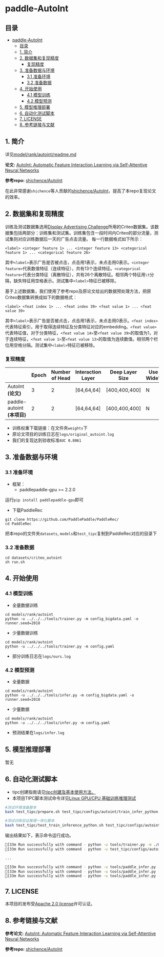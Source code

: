 # paddle-AutoInt

## 目录

- [paddle-AutoInt](#paddle-autoint)
  - [目录](#目录)
  - [1. 简介](#1-简介)
  - [2. 数据集和复现精度](#2-数据集和复现精度)
    - [复现精度](#复现精度)
  - [3. 准备数据与环境](#3-准备数据与环境)
    - [3.1 准备环境](#31-准备环境)
    - [3.2 准备数据](#32-准备数据)
  - [4. 开始使用](#4-开始使用)
    - [4.1 模型训练](#41-模型训练)
    - [4.2 模型预测](#42-模型预测)
  - [5. 模型推理部署](#5-模型推理部署)
  - [6. 自动化测试脚本](#6-自动化测试脚本)
  - [7. LICENSE](#7-license)
  - [8. 参考链接与文献](#8-参考链接与文献)


## 1. 简介

详见[model/rank/autoint/readme.md]()

**论文:** [AutoInt: Automatic Feature Interaction Learning via Self-Attentive Neural Networks](https://arxiv.org/pdf/1810.11921.pdf)

**参考repo:** [shichence/AutoInt](https://github.com/shichence/AutoInt)

在此非常感谢`shichence`等人贡献的[shichence/AutoInt](https://github.com/shichence/AutoInt)，提高了本repo复现论文的效率。

## 2. 数据集和复现精度

训练及测试数据集选用[Display Advertising Challenge](https://www.kaggle.com/c/criteo-display-ad-challenge/)所用的Criteo数据集。该数据集包括两部分：训练集和测试集。训练集包含一段时间内Criteo的部分流量，测试集则对应训练数据后一天的广告点击流量。
每一行数据格式如下所示：
```
<label> <integer feature 1> ... <integer feature 13> <categorical feature 1> ... <categorical feature 26>
```
其中```<label>```表示广告是否被点击，点击用1表示，未点击用0表示。```<integer feature>```代表数值特征（连续特征），共有13个连续特征。```<categorical feature>```代表分类特征（离散特征），共有26个离散特征。相邻两个特征用```\t```分隔，缺失特征用空格表示。测试集中```<label>```特征已被移除。

基于上述数据集，我们使用了参考repo及原论文给出的数据预处理方法，把原Criteo数据集转换成如下的数据格式：
```
<label> <feat index 1> ... <feat index 39> <feat value 1> ... <feat value 39>
```
其中```<label>```表示广告是否被点击，点击用1表示，未点击用0表示。```<feat index>```代表特征索引，用于取得连续特征及分类特征对应的embedding。```<feat value>```代表特征值，对于分类特征，```<feat value 14>```至```<feat value 39>```的取值为1，对于连续特征，```<feat value 1>```至```<feat value 13>```的取值为连续数值。相邻两个栏位用空格分隔。测试集中```<label>```特征已被移除。


### 复现精度
|                  |   Epoch     |   Number of Head    |  Interaction Layer    | Deep Layer Size | Use Wide? | AUC       |
| ---------------  | --------------- | -------------- | -------------- | -------------- | -------------- | -------------- |
| AutoInt **(论文)**  |  3 |   2  |  [64,64,64]        |   [400,400,400]        | N |0.8065
| paddle-autoint **(本项目)** |  2    |   2   |    [64,64,64]     |     [400,400,400]     | N  | 0.8070

- 训练权重下载链接：在文件夾```weights```下
- 原论文项目的训练日志在```logs/original_autoint.log```
- 我们的复现达到验收标准```AUC 0.8061```
## 3. 准备数据与环境


### 3.1 准备环境

- 框架：
  - paddlepaddle-gpu >= 2.2.0

运行`pip install paddlepaddle-gpu`即可

- 下载PaddleRec
```
git clone https://github.com/PaddlePaddle/PaddleRec/
cd PaddleRec
```
把本repo的文件夹```datasets```, ```models```和```test_tipc```复制到PaddleRec对应的目录下

### 3.2 准备数据

```
cd datasets/criteo_autoint
sh run.sh
```

## 4. 开始使用

### 4.1 模型训练

- 全量数据训练
```
cd models/rank/autoint
python -u ../../../tools/trainer.py -m config_bigdata.yaml -o runner.seed=2018
```

- 少量数据训练
```
cd models/rank/autoint
python -u ../../../tools/trainer.py -m config.yaml
```
- 部分训练日志在```logs/ours.log```
  

### 4.2 模型预测
- 全量数据
```
cd models/rank/autoint
python -u ../../../tools/infer.py -m config_bigdata.yaml -o runner.seed=2018
```

- 少量数据
```
cd models/rank/autoint
python -u ../../../tools/infer.py -m config.yaml
```

- 预测结果在```logs/infer.log```


## 5. 模型推理部署
暂无

## 6. 自动化测试脚本

- tipc创建指南请见[tipc创建及基本使用方法。](https://github.com/PaddlePaddle/models/blob/release/2.2/tutorials/tipc/train_infer_python/test_train_infer_python.md)
- 本项目TIPC脚本测试命令详见[Linux GPU/CPU 基础训练推理测试](test_tipc/docs/test_train_inference_python.md)
```bash
#测试环境准备脚本
bash test_tipc/prepare.sh test_tipc/configs/autoint/train_infer_python.txt lite_train_lite_infer
```

```bash
#测试训练验证推理一体化脚本
bash test_tipc/test_train_inference_python.sh test_tipc/configs/autoint/train_infer_python.txt lite_train_lite_infer
```

输出结果如下，表示命令运行成功。

```bash
[33m Run successfully with command - python -u tools/trainer.py -m ./models/rank/autoint/config.yaml -o runner.print_interval=2 runner.use_gpu=True  runner.model_save_path=./test_tipc/output/norm_train_gpus_0_autocast_False runner.epochs=1   auto_cast=False runner.train_batch_size=2 runner.train_data_dir=../../../test_tipc/data/train   !  [0m
[33m Run successfully with command - python -u test_tipc/configs/autoint/to_static.py -m ./models/rank/autoint/config.yaml -o runner.CE=true runner.model_init_path=./test_tipc/output/norm_train_gpus_0_autocast_False/0 runner.model_save_path=./test_tipc/output/norm_train_gpus_0_autocast_False!  [0m

...

[33m Run successfully with command - python -u tools/paddle_infer.py --model_name=autoint --reader_file=models/rank/autoint/criteo_reader.py --use_gpu=False --enable_mkldnn=True --cpu_threads=6 --model_dir=./test_tipc/output/norm_train_gpus_-1_autocast_False/ --batchsize=10 --data_dir=test_tipc/data/infer --benchmark=True --precision=fp32   > ./test_tipc/output/python_infer_cpu_usemkldnn_True_threads_6_precision_fp32_batchsize_10.log 2>&1 !  [0m
[33m Run successfully with command - python -u tools/paddle_infer.py --model_name=autoint --reader_file=models/rank/autoint/criteo_reader.py --use_gpu=False --enable_mkldnn=False --cpu_threads=1 --model_dir=./test_tipc/output/norm_train_gpus_-1_autocast_False/ --batchsize=10 --data_dir=test_tipc/data/infer --benchmark=True --precision=fp32   > ./test_tipc/output/python_infer_cpu_usemkldnn_False_threads_1_precision_fp32_batchsize_10.log 2>&1 !  [0m
[33m Run successfully with command - python -u tools/paddle_infer.py --model_name=autoint --reader_file=models/rank/autoint/criteo_reader.py --use_gpu=False --enable_mkldnn=False --cpu_threads=6 --model_dir=./test_tipc/output/norm_train_gpus_-1_autocast_False/ --batchsize=10 --data_dir=test_tipc/data/infer --benchmark=True --precision=fp32   > ./test_tipc/output/python_infer_cpu_usemkldnn_False_threads_6_precision_fp32_batchsize_10.log 2>&1 !  [0m
```



## 7. LICENSE

本项目的发布受[Apache 2.0 license](./LICENSE)许可认证。

## 8. 参考链接与文献
**参考论文:** [AutoInt: Automatic Feature Interaction Learning via Self-Attentive Neural Networks](https://arxiv.org/pdf/1810.11921.pdf)

**参考repo:** [shichence/AutoInt](https://github.com/shichence/AutoInt)